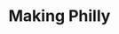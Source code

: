 ---
pid: ls133
title: Making Philly
location_transcription: South Philly
coordinates: "[-75.171682398056, 39.915496730663]"
zipcode: '19145'
gen_neighborhood: South Philadelphia
neighborhood: Passyunk
outside_phl: 
age: '34'
age_range: 30-39
instagram: 
image_file_name: ls_133.jpg
proposal_transcription: |-
  -Market street was where goods brought in from parts to the best of the city
  -Something to do about support ppl
  -Something about Market and building creativity
topic: History,Neighborhoods
topic_summary: 0, 0, 0
type: Sculpture Statue,Book
keywords_other: 
credit: John P.
image_labels: An educational book
twitter: 
facebook: 
permalink: "/monuments/ls133/"
layout: item-page
---
